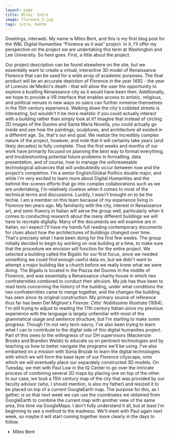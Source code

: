 ```yaml
---
layout: page
title: Miles' Intro
image: florence_3.jpg
tags: intro, bentm
---
```

Greetings, interweb.
My name is Miles Bent, and this is my first blog post for the W&L Digital Humanities “Florence as it was” project. In it, I’ll offer my perspective on the project we are undertaking this term at Washington and Lee University. So here goes.
First, a little about the project.
<!--more-->
Our project description can be found elsewhere on the site, but we essentially want to create a virtual, interactive 3D model of Renaissance Florence that can be used for a wide array of academic purposes. The final product will be an accurate depiction of Florence in the year 1492 - the year of Lorenzo de'Medici's death - that will allow the user the opportunity to explore a bustling Renaissance city as it would have been then. Additionally, we hope to provide a VR interface that enables access to artistic, religious, and political venues in new ways so users can further immerse themselves in the 15th century experience. Walking down the city's cobbled streets is interesting, but wouldn't it be more realistic if you could actually interact with a building rather than simply look at it? Imagine that instead of circling 2D images of the Duomo and Santa Maria Novella, you could actually go inside and see how the paintings, sculptures, and architecture all existed in a different age.
So, that's our end goal. We realize the incredibly complex nature of the project, however, and note that it will certainly take years (and likely decades) to fully complete. Thus the first weeks and months of our work have primarily focused on planning the best way to format everything, and troubleshooting potential future problems in formatting, data presentation, and of course, how to manage the unforeseeable technological advances that will undoubtedly occur between now and the project's completion.
I’m a senior English/Global Politics double major, and while I'm very excited to learn more about Digital Humanities and the behind-the-scenes efforts that go into complex collaborations such as we are undertaking, I'm relatively clueless when it comes to most of the technical terms and discussions.
Luckily, I wasn't brought on to be the techie. I am a member on this team because of my experience living in Florence ten years ago. My familiarity with the city, interest in Renaissance art, and semi-fluency in Italian will serve the group well, particularly when it comes to conducting research about the many different buildings we will have to recreate digitally. Many of the documents we will examine are in Italian, so I expect I'll have my hands full reading contemporary documents for clues about how the architectures of buildings changed over time.
That's precisely what I have been doing for the first few weeks. The group initially decided to begin by working on one building at a time, to make sure that the procedure we envision will function for the entire project. We selected a building called the Bigallo for our first focus, since we needed something we could find enough useful data on, but we didn't want to attempt a major building like a church before we really knew what we were doing. The Bigallo is located in the Piazza del Duomo in the middle of Florence, and was essentially a Renaissance charity house in which two confraternities combined to conduct their altruism.
My job has thus been to read texts concerning the history of the building, under what conditions the two confraternities came to merge together, and the changes the building has seen since its original construction. My primary source of reference thus far has been Del Migliore's *Firenze: Citta' Nobilissima Illustrata* (1684). I'm still trying to adjust to reading the 17th century Italian since my previous experience with the language is largely unfamiliar with most of the grammatical usage and sentence structure, but I'm starting to make some progress.
Though I'm not very tech-savvy, I've also been trying to learn what I can to contribute to the digital side of this digital humanities project. Part of this owes to the willingness of our DH supervisors (Mackenzie Brooks and Brandon Walsh) to educate us on pertinent technologies and by teaching us how to better navigate the programs we'll be using. I've also embarked on a mission with Sonia Brozak to learn the digital technologies with which we will form the base layer of our Florence cityscape, onto which we will eventually place our separately constructed 3D models. On Tuesday, we met with Paul Low in the IQ Center to go over the intricate process of combining several 2D maps by placing one on top of the other. In our case, we took a 15th century map of the city that was provided by our faculty advisor (who, I should mention, is also my father) and resized it to be placed on top of a current GoogleEarth map. The purpose for this, as I gather, is so that next week we can use the coordinates we obtained from GoogleEarth to combine the current map with another view of the same area, this time via GoogleMaps. I don't fully understand it all, but at least I'm beginning to see a method to the madness. We'll meet with Paul again next week, so maybe it will start coming together more clearly in the days to follow.

- Miles Bent
